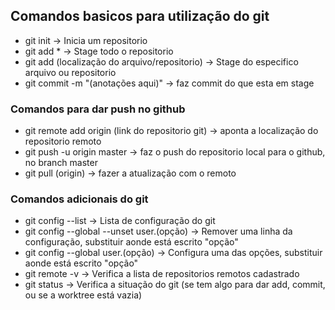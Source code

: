## Comandos basicos para utilização do git

- git init -> Inicia um repositorio
- git add * -> Stage todo o repositorio
- git add (localização do arquivo/repositorio) -> Stage do especifico arquivo ou repositorio
- git commit -m "(anotações aqui)" -> faz commit do que esta em stage

### Comandos para dar push no github

- git remote add origin (link do repositorio git) -> aponta a localização do repositorio remoto
- git push -u origin master -> faz o push do repositorio local para o github, no branch master
- git pull (origin) -> fazer a atualização com o remoto

### Comandos adicionais do git

- git config --list -> Lista de configuração do git
- git config --global --unset user.(opção) -> Remover uma linha da configuração, substituir aonde está escrito "opção"
- git config --global user.(opção) -> Configura uma das opções, substituir aonde está escrito "opção"
- git remote -v -> Verifica a lista de repositorios remotos cadastrado
- git status -> Verifica a situação do git (se tem algo para dar add, commit, ou se a worktree está vazia)